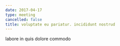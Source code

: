 ```yaml
---
date: 2017-04-17
type: meeting
cancelled: false
title: voluptate eu pariatur. incididunt nostrud
---
```

labore in quis dolore commodo